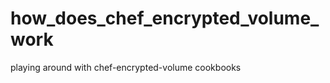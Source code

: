 how_does_chef_encrypted_volume_work
===================================

playing around with chef-encrypted-volume cookbooks
